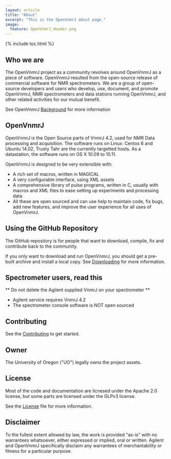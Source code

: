 ```yaml
---
layout: article
title: "About"
excerpt: "This is the OpenVnmrJ about page."
image:
  feature: OpenVnmrJ_Header.png
---
```

{% include toc.html %}

## Who we are ##

The OpenVnmrJ project as a community revolves around OpenVnmrJ as a
piece of software. OpenVnmrJ resulted from the open-source release of
commercial software for NMR spectrometers. We are a group of
open-source developers and users who develop, use, document, and
promote OpenVnmrJ, NMR spectrometers and data stations running
OpenVnmrJ, and other related activities for our mutual benefit.

See OpenVnmrJ [Background](/Background) for more information

## OpenVnmrJ ##

OpenVnmrJ is the Open Source parts of VnmrJ 4.2, used for NMR Data
processing and acquisition. The software runs on Linux: Centos 6 and
Ubuntu 14.02, Trusty Tahr are the currently targetted hosts. As a
datastation, the software runs on OS X 10.09 to 10.11.

OpenVnmrJ is designed to be very extensible with:

- A rich set of macros, written in MAGICAL
- A very configurable interface, using XML assets
- A comprehensive library of pulse programs, written in C, usually
  with macros and XML files to ease setting up experiments and
  processing data
- All these are open sourced and can use help to maintain code, fix
  bugs, add new features, and improve the user experience for all uses
  of OpenVnmrJ.

## Using the GitHub Repository ##

The GitHub repository is for people that want to download, compile,
fix and contribute back to the community.

If you only want to download and run OpenVnmrJ, you should get a
pre-built archive and install a local copy. See
[Downloading](/Downloading) for more information.

## Spectrometer users, read this ##

** Do not delete the Agilent supplied VnmrJ on your spectrometer **
* Agilent service requires VnmrJ 4.2
* The spectrometer console software is NOT open sourced


## Contributing ##
See the [Contributing](/Contributing) to get started.

## Owner ##
The University of Oregon ("UO") legally owns the project assets. 

## License ##

Most of the code and documentation are licnesed under the Apache 2.0
license, but some parts are licensed under the GLPv3 license.

See the [License](/LICENSE) file for more information.

## Disclaimer ##

To the fullest extent allowed by law, the work is provided "as-is"
with no warrantees whatsoever, either expressed or implied, oral or
written. Agilent and OpenVnmrJ specifically disclaim any warrantees of
merchantability or fitness for a particular purpose.
